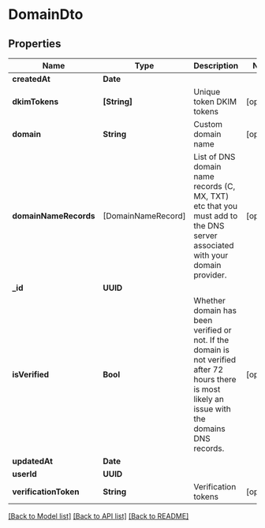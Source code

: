 # DomainDto

## Properties
Name | Type | Description | Notes
------------ | ------------- | ------------- | -------------
**createdAt** | **Date** |  | 
**dkimTokens** | **[String]** | Unique token DKIM tokens | [optional] 
**domain** | **String** | Custom domain name | [optional] 
**domainNameRecords** | [DomainNameRecord] | List of DNS domain name records (C, MX, TXT) etc that you must add to the DNS server associated with your domain provider. | [optional] 
**_id** | **UUID** |  | 
**isVerified** | **Bool** | Whether domain has been verified or not. If the domain is not verified after 72 hours there is most likely an issue with the domains DNS records. | [optional] 
**updatedAt** | **Date** |  | 
**userId** | **UUID** |  | 
**verificationToken** | **String** | Verification tokens | [optional] 

[[Back to Model list]](../README.md#documentation-for-models) [[Back to API list]](../README.md#documentation-for-api-endpoints) [[Back to README]](../README.md)


